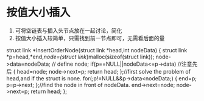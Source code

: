 # 按值大小插入

1. 可将空链表与插入头节点放在一起讨论，简化
2. 按值大小插入较简单，只需找到前一节点即可，无需看后面的量

struct link *InsertOrderNode(struct link *head,int nodeData)
{
    struct link *p=head,*end,*node=(struct link*)malloc(sizeof(struct link));
    node->data=nodeData; // define node;
    if(p==NULL||nodeData<=p->data) //注意先后
    {
        head=node;
        node->next=p;
        return head;
    };//first solve the problem of head,and if the struct is none.
    for(;p!=NULL&&p->data<nodeData;)
    {
        end=p;
        p=p->next;
    };//find the node in front of nodeData.
    end->next=node;
    node->next=p;
    return head;
};